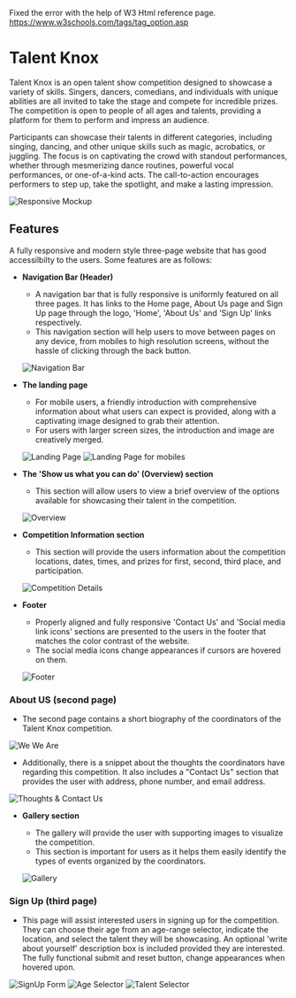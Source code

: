 Fixed the error with the help of W3 Html reference page. https://www.w3schools.com/tags/tag_option.asp

# Talent Knox

Talent Knox is an open talent show competition designed to showcase a variety of skills. Singers, dancers, comedians, and individuals with unique abilities are all invited to take the stage and compete for incredible prizes. The competition is open to people of all ages and talents, providing a platform for them to perform and impress an audience.

Participants can showcase their talents in different categories, including singing, dancing, and other unique skills such as magic, acrobatics, or juggling. The focus is on captivating the crowd with standout performances, whether through mesmerizing dance routines, powerful vocal performances, or one-of-a-kind acts. The call-to-action encourages performers to step up, take the spotlight, and make a lasting impression.

![Responsive Mockup](assets/screenshots/talent_knox_mockup.png)

## Features
A fully responsive and modern style three-page website that has good accessilbilty to the users. Some features are as follows:

- __Navigation Bar (Header)__
  - A navigation bar that is fully responsive is uniformly featured on all three pages. It has links to the Home page, About Us page and Sign Up page through the logo, 'Home', 'About Us' and 'Sign Up' links respectively.
  - This navigation section will help users to move between pages on any device, from mobiles to high resolution screens, without the hassle of clicking through the back button.

  ![Navigation Bar](assets/screenshots/talent_knox_nav.png)

- __The landing page__
  - For mobile users, a friendly introduction with comprehensive information about what users can expect is provided, along with a captivating image designed to grab their attention.
  - For users with larger screen sizes, the introduction and image are creatively merged.

  ![Landing Page](assets/screenshots/talent_knox_landing_page.png) ![Landing Page for mobiles](assets/screenshots/talent_knox_landing_page_mobile.png)

- __The 'Show us what you can do' (Overview) section__
  - This section will allow users to view a brief overview of the options available for showcasing their talent in the competition.

  ![Overview](assets/screenshots/talent_knox_overview.png)

- __Competition Information section__
  - This section will provide the users information about the competition locations, dates, times, and prizes for first, second, third place, and participation.

  ![Competition Details](assets/screenshots/talent_knox_competition_details.png)

- __Footer__
  - Properly aligned and fully responsive 'Contact Us' and 'Social media link icons' sections are presented to the users in the footer that matches the color contrast of the website.
  - The social media icons change appearances if cursors are hovered on them.

  ![Footer](assets/screenshots/talent_knox_footer.png)

### About US (second page)
  - The second page contains a short biography of the coordinators of the Talent Knox competition.

  ![We We Are](assets/screenshots/talent_knox_about_us.png)

  - Additionally, there is a snippet about the thoughts the coordinators have regarding this competition. It also includes a "Contact Us" section that provides the user with address, phone number, and email address. 

  ![Thoughts & Contact Us](assets/screenshots/talent_knox_thoughts_contact_us.png)

- __Gallery section__
  - The gallery will provide the user with supporting images to visualize the competition.
  - This section is important for users as it helps them easily identify the types of events organized by the coordinators.

  ![Gallery](assets/screenshots/talent_knox_gallery.png)

### Sign Up (third page)
  - This page will assist interested users in signing up for the competition. They can choose their age from an age-range selector, indicate the location, and select the talent they will be showcasing. An optional 'write about yourself' description box is included provided they are interested. The fully functional submit and reset button, change appearances when hovered upon.

  ![SignUp Form](assets/screenshots/talent_knox_sign_up_form.png)
  ![Age Selector](assets/screenshots/talent_knox_age_selector.png)
  ![Talent Selector](assets/screenshots/talent_knox_talent_selector.png)

##